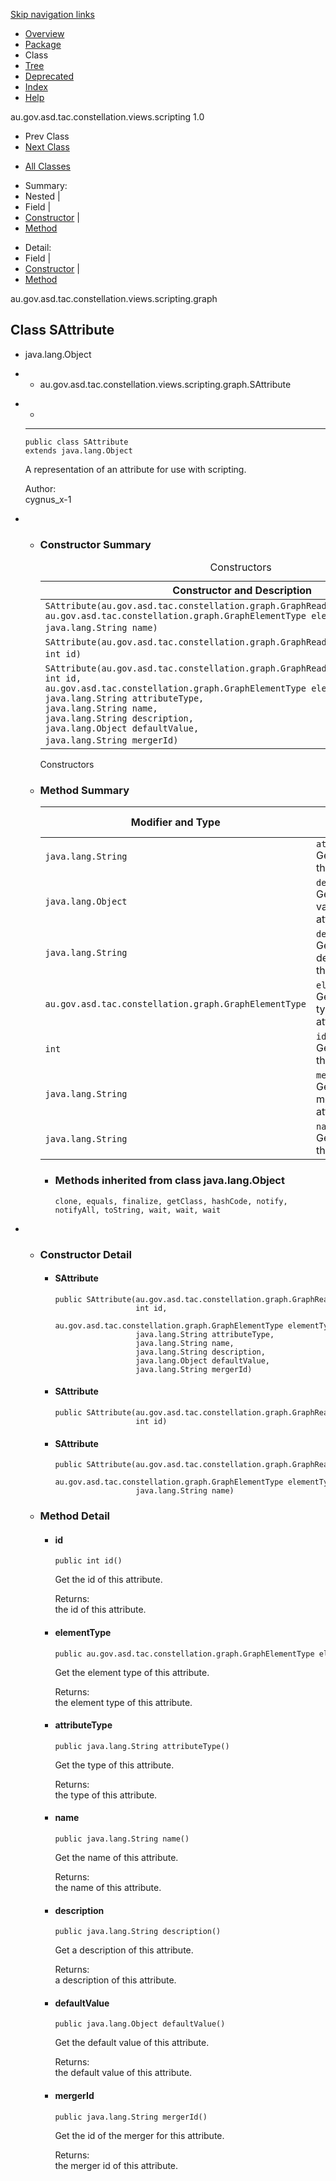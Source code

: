 <meta http-equiv="Content-Type">
<div class="topNav">

<span id="navbar.top"></span>

<div class="skipNav">

[Skip navigation links](../ext/docs/CoreScriptingView/src/au/gov/asd/tac/constellation/views/scripting/docs/javadoc/graph/SAttribute.md#skip.navbar.top "Skip navigation links")

</div>

<span id="navbar.top.firstrow"></span>

-   [Overview](../ext/docs/CoreScriptingView/src/au/gov/asd/tac/constellation/views/scripting/docs/javadoc/overview-summary.md)
-   [Package](../ext/docs/CoreScriptingView/src/au/gov/asd/tac/constellation/views/scripting/docs/javadoc/graph/package-summary.md)
-   Class
-   [Tree](../ext/docs/CoreScriptingView/src/au/gov/asd/tac/constellation/views/scripting/docs/javadoc/graph/package-tree.md)
-   [Deprecated](../ext/docs/CoreScriptingView/src/au/gov/asd/tac/constellation/views/scripting/docs/javadoc/deprecated-list.md)
-   [Index](../ext/docs/CoreScriptingView/src/au/gov/asd/tac/constellation/views/scripting/docs/javadoc/index-all.md)
-   [Help](../ext/docs/CoreScriptingView/src/au/gov/asd/tac/constellation/views/scripting/docs/javadoc/help-doc.md)

<div class="aboutLanguage">

au.gov.asd.tac.constellation.views.scripting 1.0

</div>

</div>

<div class="subNav">

-   Prev Class
-   [<span
    class="typeNameLink">Next Class</span>](../ext/docs/CoreScriptingView/src/au/gov/asd/tac/constellation/views/scripting/docs/javadoc/graph/SCollection.md "class in au.gov.asd.tac.constellation.views.scripting.graph")

<!-- -->

-   [All Classes](../ext/docs/CoreScriptingView/src/au/gov/asd/tac/constellation/views/scripting/docs/javadoc/allclasses-noframe.md)

<div>

</div>

<div>

-   Summary: 
-   Nested | 
-   Field | 
-   [Constructor](../ext/docs/CoreScriptingView/src/au/gov/asd/tac/constellation/views/scripting/docs/javadoc/graph/SAttribute.md#constructor.summary) | 
-   [Method](../ext/docs/CoreScriptingView/src/au/gov/asd/tac/constellation/views/scripting/docs/javadoc/graph/SAttribute.md#method.summary)

<!-- -->

-   Detail: 
-   Field | 
-   [Constructor](../ext/docs/CoreScriptingView/src/au/gov/asd/tac/constellation/views/scripting/docs/javadoc/graph/SAttribute.md#constructor.detail) | 
-   [Method](../ext/docs/CoreScriptingView/src/au/gov/asd/tac/constellation/views/scripting/docs/javadoc/graph/SAttribute.md#method.detail)

</div>

<span id="skip.navbar.top"></span>

</div>

<div class="header">

<div class="subTitle">

au.gov.asd.tac.constellation.views.scripting.graph

</div>

## Class SAttribute

</div>

<div class="contentContainer">

-   java.lang.Object

-   -   au.gov.asd.tac.constellation.views.scripting.graph.SAttribute

<div class="description">

-   -
    ------------------------------------------------------------------------

        public class SAttribute
        extends java.lang.Object

    <div class="block">

    A representation of an attribute for use with scripting.

    </div>

    <span class="simpleTagLabel">Author:</span>  
    cygnus_x-1

</div>

<div class="summary">

-   -   <span id="constructor.summary"></span>

        ### Constructor Summary

        <table class="memberSummary" data-border="0" data-cellpadding="3" data-cellspacing="0" data-summary="Constructor Summary table, listing constructors, and an explanation">
        <caption><span>Constructors</span><span class="tabEnd"> </span></caption>
        <thead>
        <tr class="header">
        <th class="colOne" scope="col">Constructor and Description</th>
        </tr>
        </thead>
        <tbody>
        <tr class="odd altColor">
        <td class="colOne"><code>SAttribute(au.gov.asd.tac.constellation.graph.GraphReadMethods readableGraph,                                                 au.gov.asd.tac.constellation.graph.GraphElementType elementType,                                                 java.lang.String name)</code> </td>
        </tr>
        <tr class="even rowColor">
        <td class="colOne"><code>SAttribute(au.gov.asd.tac.constellation.graph.GraphReadMethods readableGraph,                                                 int id)</code> </td>
        </tr>
        <tr class="odd altColor">
        <td class="colOne"><code>SAttribute(au.gov.asd.tac.constellation.graph.GraphReadMethods readableGraph,                                                 int id,                                                 au.gov.asd.tac.constellation.graph.GraphElementType elementType,                                                 java.lang.String attributeType,                                                 java.lang.String name,                                                 java.lang.String description,                                                 java.lang.Object defaultValue,                                                 java.lang.String mergerId)</code> </td>
        </tr>
        </tbody>
        </table>

        Constructors<span class="tabEnd"> </span>

    <!-- -->

    -   <span id="method.summary"></span>

        ### Method Summary

        <table class="memberSummary" data-border="0" data-cellpadding="3" data-cellspacing="0" data-summary="Method Summary table, listing methods, and an explanation">
        <colgroup>
        <col style="width: 50%" />
        <col style="width: 50%" />
        </colgroup>
        <thead>
        <tr class="header">
        <th class="colFirst" scope="col">Modifier and Type</th>
        <th class="colLast" scope="col">Method and Description</th>
        </tr>
        </thead>
        <tbody>
        <tr id="i0" class="odd altColor">
        <td class="colFirst"><code>java.lang.String</code></td>
        <td class="colLast"><code>attributeType()</code>
        <div class="block">
        Get the type of this attribute.
        </div></td>
        </tr>
        <tr id="i1" class="even rowColor">
        <td class="colFirst"><code>java.lang.Object</code></td>
        <td class="colLast"><code>defaultValue()</code>
        <div class="block">
        Get the default value of this attribute.
        </div></td>
        </tr>
        <tr id="i2" class="odd altColor">
        <td class="colFirst"><code>java.lang.String</code></td>
        <td class="colLast"><code>description()</code>
        <div class="block">
        Get a description of this attribute.
        </div></td>
        </tr>
        <tr id="i3" class="even rowColor">
        <td class="colFirst"><code>au.gov.asd.tac.constellation.graph.GraphElementType</code></td>
        <td class="colLast"><code>elementType()</code>
        <div class="block">
        Get the element type of this attribute.
        </div></td>
        </tr>
        <tr id="i4" class="odd altColor">
        <td class="colFirst"><code>int</code></td>
        <td class="colLast"><code>id()</code>
        <div class="block">
        Get the id of this attribute.
        </div></td>
        </tr>
        <tr id="i5" class="even rowColor">
        <td class="colFirst"><code>java.lang.String</code></td>
        <td class="colLast"><code>mergerId()</code>
        <div class="block">
        Get the id of the merger for this attribute.
        </div></td>
        </tr>
        <tr id="i6" class="odd altColor">
        <td class="colFirst"><code>java.lang.String</code></td>
        <td class="colLast"><code>name()</code>
        <div class="block">
        Get the name of this attribute.
        </div></td>
        </tr>
        </tbody>
        </table>


        -   <span
            id="methods.inherited.from.class.java.lang.Object"></span>

            ### Methods inherited from class java.lang.Object

            `clone, equals, finalize, getClass, hashCode, notify, notifyAll, toString, wait, wait, wait`

</div>

<div class="details">

-   -   <span id="constructor.detail"></span>

        ### Constructor Detail

        <span
        id="SAttribute-au.gov.asd.tac.constellation.graph.GraphReadMethods-int-au.gov.asd.tac.constellation.graph.GraphElementType-java.lang.String-java.lang.String-java.lang.String-java.lang.Object-java.lang.String-"></span>

        -   #### SAttribute

                public SAttribute(au.gov.asd.tac.constellation.graph.GraphReadMethods readableGraph,
                                  int id,
                                  au.gov.asd.tac.constellation.graph.GraphElementType elementType,
                                  java.lang.String attributeType,
                                  java.lang.String name,
                                  java.lang.String description,
                                  java.lang.Object defaultValue,
                                  java.lang.String mergerId)

        <span
        id="SAttribute-au.gov.asd.tac.constellation.graph.GraphReadMethods-int-"></span>

        -   #### SAttribute

                public SAttribute(au.gov.asd.tac.constellation.graph.GraphReadMethods readableGraph,
                                  int id)

        <span
        id="SAttribute-au.gov.asd.tac.constellation.graph.GraphReadMethods-au.gov.asd.tac.constellation.graph.GraphElementType-java.lang.String-"></span>

        -   #### SAttribute

                public SAttribute(au.gov.asd.tac.constellation.graph.GraphReadMethods readableGraph,
                                  au.gov.asd.tac.constellation.graph.GraphElementType elementType,
                                  java.lang.String name)

    <!-- -->

    -   <span id="method.detail"></span>

        ### Method Detail

        <span id="id--"></span>

        -   #### id

                public int id()

            <div class="block">

            Get the id of this attribute.

            </div>

            <span class="returnLabel">Returns:</span>  
            the id of this attribute.

        <span id="elementType--"></span>

        -   #### elementType

                public au.gov.asd.tac.constellation.graph.GraphElementType elementType()

            <div class="block">

            Get the element type of this attribute.

            </div>

            <span class="returnLabel">Returns:</span>  
            the element type of this attribute.

        <span id="attributeType--"></span>

        -   #### attributeType

                public java.lang.String attributeType()

            <div class="block">

            Get the type of this attribute.

            </div>

            <span class="returnLabel">Returns:</span>  
            the type of this attribute.

        <span id="name--"></span>

        -   #### name

                public java.lang.String name()

            <div class="block">

            Get the name of this attribute.

            </div>

            <span class="returnLabel">Returns:</span>  
            the name of this attribute.

        <span id="description--"></span>

        -   #### description

                public java.lang.String description()

            <div class="block">

            Get a description of this attribute.

            </div>

            <span class="returnLabel">Returns:</span>  
            a description of this attribute.

        <span id="defaultValue--"></span>

        -   #### defaultValue

                public java.lang.Object defaultValue()

            <div class="block">

            Get the default value of this attribute.

            </div>

            <span class="returnLabel">Returns:</span>  
            the default value of this attribute.

        <span id="mergerId--"></span>

        -   #### mergerId

                public java.lang.String mergerId()

            <div class="block">

            Get the id of the merger for this attribute.

            </div>

            <span class="returnLabel">Returns:</span>  
            the merger id of this attribute.

</div>

</div>

